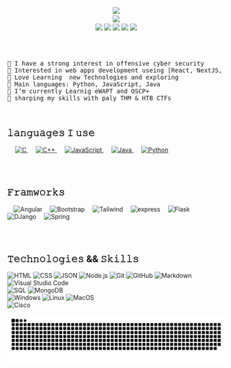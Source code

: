 
<div align="center">
  <img height="150" src="https://media.giphy.com/media/M9gbBd9nbDrOTu1Mqx/giphy.gif"  /><br>
  <img  src="https://readme-typing-svg.herokuapp.com?font=Fire+Code&size=30&duration=3000&pause=700&color=00CA4F&&center=true&width=435&lines=Hi%2C+I'm+Mohamed+Khaled;Penetration+Tester;Also+Web+Developer"  /><br>
  <img src="https://img.shields.io/badge/penetration_teater-red"  />
  <img src="https://img.shields.io/badge/Web-FullStack-8A2BE2"  />
  <img src="https://img.shields.io/badge/offensive_Security-DC143C"  />
  <img src="https://img.shields.io/badge/CTF-Player-347928"  />
  <img src="https://visitor-badge.laobi.icu/badge?page_id=m-khaled7.m-khaled7&"  />
</div>
<br>
<br>
<br>
<pre>
📝 I have a strong interest in offensive cyber security
🚩 Interested in web apps development useing [React, NextJS, Angular, Express, SpringBoot, MongoDB, SQL]
🌱 Love Learning  new Technologies and exploring
🌟 Main languages: Python, JavaScript, Java
🤔 I’m currently Learnig eWAPT and OSCP+
🌟 sharping my skills with paly THM & HTB CTFs 
</pre>
<br>


## 𝚕𝚊𝚗𝚐𝚞𝚊𝚐𝚎𝚜 𝙸 𝚞𝚜𝚎
<p align="left"> 
  &emsp; 
  <a href="https://www.cprogramming.com/" target="_blank"> 
    <img alt="C" src="https://img.shields.io/badge/C%20-%232370ED.svg?logo=c&logoColor=white">
  </a> 
  &emsp;
  <a href="https://www.w3schools.com/cpp/" target="_blank"> 
    <img alt="C++" src="https://img.shields.io/badge/C++%20-%2300599C.svg?logo=c%2B%2B&logoColor=white">
  </a> 
  &emsp;
  <a href="https://developer.mozilla.org/en-US/docs/Web/JavaScript" target="_blank"> 
     <img alt="JavaScript" src="https://img.shields.io/badge/JavaScript%20-%23F7DF1E.svg?logo=javascript&logoColor=black">
   </a>
  &emsp;
  <a href="https://www.java.com" target="_blank"> 
    <img alt="Java" src="https://img.shields.io/badge/Java-%23007396.svg?logo=java&logoColor=white">
  </a>
  &emsp;
   <a href="https://www.python.org" target="_blank">
    <img alt="Python" src="https://img.shields.io/badge/Python%20-%2314354C.svg?logo=python&logoColor=white">
  </a>
  
</p>
<br>
<br>


## 𝙵𝚛𝚊𝚖𝚠𝚘𝚛𝚔𝚜

<p align="left"> 
   &emsp;<img alt="Angular" src="https://img.shields.io/badge/Angular%20-%23D00000.svg?logo=Angular&logoColor=white">
   &emsp;<img alt="Bootstrap" src="https://img.shields.io/badge/Bootstrap-%23563D7C.svg?style=flat&logo=bootstrap&logoColor=white"/>
   &emsp;<img alt="Tailwind" src="https://img.shields.io/badge/Tailwind-3396D3?logo=tailwindcss&logoColor=white">
   &emsp;<img alt="express" src="https://img.shields.io/badge/ExpressJS-black?logo=express">
   &emsp;<img alt="Flask" src="https://img.shields.io/badge/Flask-RESTFul-blue?style=flat&logo=flask">
   &emsp;<img alt="DJango" src="https://img.shields.io/badge/Django-REST_FW-darkgreen?style=flat&logo=django&logoColor=092E20">
  &emsp;<img alt="Spring" src="https://img.shields.io/badge/Spring%20Boot%20-%2334A853.svg?logo=Springboot&logoColor=white">
</p>
<br>
<br>

## 𝚃𝚎𝚌𝚑𝚗𝚘𝚕𝚘𝚐𝚒𝚎𝚜 && 𝚂𝚔𝚒𝚕𝚕𝚜

![HTML](https://img.shields.io/badge/-HTML-gray?style=flat&logo=HTML5) ![CSS](https://img.shields.io/badge/-CSS-gray?style=flat&logo=css&logoColor=1572B6)  ![JSON](https://img.shields.io/badge/-JSON-gray?style=flat&logo=json&logoColor=000000)  ![Node.js](https://img.shields.io/badge/-Node.js-gray?style=flat&logo=node.js&logoColor=339933)  ![Git](https://img.shields.io/badge/-Git-gray?style=flat&logo=git)  ![GitHub](https://img.shields.io/badge/-GitHub-gray?style=flat&logo=github) ![Markdown](https://img.shields.io/badge/-Markdown-gray?style=flat&logo=markdown)  ![Visual Studio Code](https://img.shields.io/badge/-Visual%20Studio%20Code-gray?style=flat&logo=visual-studio-code&logoColor=007ACC)  <br>
![SQL](https://img.shields.io/badge/SQL-4479A1?style=flat&logo=mysql&logoColor=white) ![MongoDB](https://img.shields.io/badge/MongoDB-47A248?style=flat&logo=mongodb&logoColor=white)<br>
 ![Windows](https://img.shields.io/badge/Windows-blue?style=flat)  ![Linux](https://img.shields.io/badge/Linux-red?style=flat&logo=linux&logoColor=white)  ![MacOS](https://img.shields.io/badge/MacOS-black?style=flat&logo=apple&logoColor=white)<br>
 ![Cisco](https://img.shields.io/badge/network_config-Cisco-blue?style=flat&logo=cisco&logoColor=white)

 <p align="left">
    <img src="https://raw.githubusercontent.com/platane/snk/output/github-contribution-grid-snake-dark.svg"> <!-- Snake -->
  </p>





